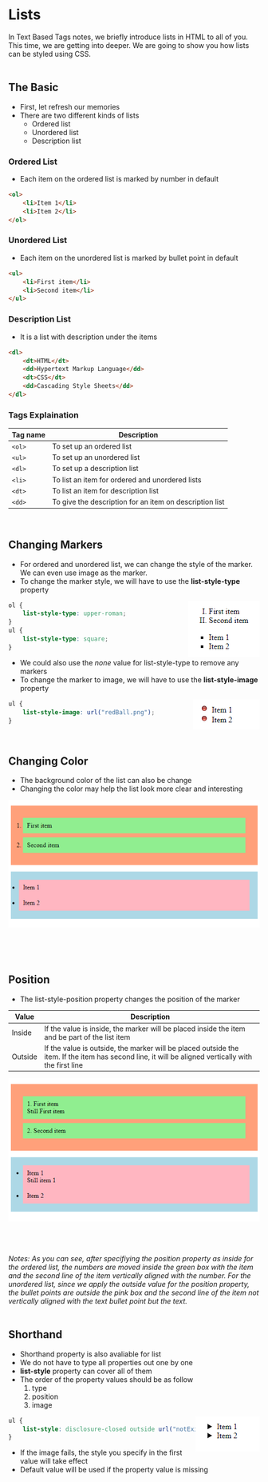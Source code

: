 # Lists

In Text Based Tags notes, we briefly introduce lists in HTML to all of you. This time, we are getting into deeper. We are going to show you how lists can be styled using CSS.
<br><br>

## The Basic
- First, let refresh our memories
- There are two different kinds of lists
    - Ordered list
    - Unordered list
    - Description list

### Ordered List
- Each item on the ordered list is marked by number in default
```html
<ol>
    <li>Item 1</li>
    <li>Item 2</li>
</ol>
```

### Unordered List
- Each item on the unordered list is marked by bullet point in default
```html
<ul>
    <li>First item</li>
    <li>Second item</li>
</ul>
```

### Description List
- It is a list with description under the items
```html
<dl>
    <dt>HTML</dt>
    <dd>Hypertext Markup Language</dd>
    <dt>CSS</dt>
    <dd>Cascading Style Sheets</dd>
</dl>
```

### Tags Explaination
|Tag name|Description|
|--------|-----------|
|`<ol>`|To set up an ordered list|
|`<ul>`|To set up an unordered list|
|`<dl>`|To set up a description list|
|`<li>`|To list an item for ordered and unordered lists|
|`<dt>`|To list an item for description list|
|`<dd>`|To give the description for an item on description list|
<br>

## Changing Markers
- For ordered and unordered list, we can change the style of the marker. We can even use image as the marker.
- To change the marker style, we will have to use the **list-style-type** property

<img style="float: right" src="list-style-type_example.png">

```css
ol {
    list-style-type: upper-roman;
}
ul {
    list-style-type: square;
}
```
- We could also use the *none* value for list-style-type to remove any markers
- To change the marker to image, we will have to use the **list-style-image** property

<img style="float: right" src="list-style-image_example.png">

```css
ul {
    list-style-image: url("redBall.png");
}
```
<br>

## Changing Color
- The background color of the list can also be change
- Changing the color may help the list look more clear and interesting

<img style="float: right" src="list_color_example.png">

```css
ol {
    background:lightsalmon;
    padding: 20px;
}
ul{
    background: lightblue;
    padding: 20px;
}
ol li {
    background: lightgreen;
    padding: 10px;
    margin: 10px;
}
ul li {
    background: lightpink;
    padding: 10px;
}
```
<br>

## Position
- The list-style-position property changes the position of the marker

|Value|Description|
|-----|-----------|
|Inside|If the value is inside, the marker will be placed inside the item and be part of the list item|
|Outside|If the value is outside, the marker will be placed outside the item. If the item has second line, it will be aligned vertically with the first line|

<img style="float: right" src="list-style-position_example.png">

```css
ol {
    background:lightsalmon;
    padding: 20px;
    list-style-position: inside;
}
ul{
    background: lightblue;
    padding: 20px;
    list-style-position: outside;
}
ol li {
    background: lightgreen;
    padding: 10px;
    margin: 10px;
}
ul li {
    background: lightpink;
    padding: 10px;
    margin-left: 10px;
}
```
*Notes: As you can see, after specifiying the position property as inside for the ordered list, the numbers are moved inside the green box with the item and the second line of the item vertically aligned with the number. For the unordered list, since we apply the outside value for the position property, the bullet points are outside the pink box and the second line of the item not vertically aligned with the text bullet point but the text.*
<br><br>

## Shorthand
- Shorthand property is also avaliable for list
- We do not have to type all properties out one by one
- **list-style** property can cover all of them
- The order of the property values should be as follow
    1. type
    2. position
    3. image

<img style="float: right" src="shorthand.png">

```css
ul {
    list-style: disclosure-closed outside url("notExist.png");
}
```
- If the image fails, the style you specify in the first value will take effect
- Default value will be used if the property value is missing